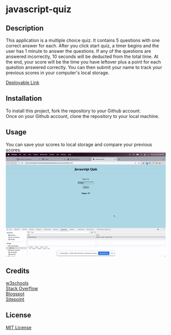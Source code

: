 # javascript-quiz

##  Description
This application is a multiple choice quiz. It contains 5 questions with one correct answer for each. After you click start quiz, a timer begins and the user has 1 minute to answer the questions. If any of the questions are answered incorrectly, 10 seconds will be deducted from the total time. At the end, your score will be the time you have leftover plus a point for each question answered correctly. You can then submit your name to track your previous scores in your computer's local storage. 

[Deployable Link](https://chelseaburnham.github.io/javascript-quiz/)

##  Installation
To install this project, fork the repository to your Github account. <br />
Once on your Github account, clone the repository to your local machine. 

##  Usage
You can save your scores to local storage and compare your previous scores. <br />
![Example1](./assets/javascript-quiz.gif)

##  Credits
[w3schools](https://www.w3schools.com/)<br />
[Stack Overflow](https://stackoverflow.com/?newreg=8cd9776f072c449eac02d1ab363597c8)<br />
[Blogspot](http://mcqspdfs.blogspot.com/2013/08/60-top-javascript-multiple-choice.html)<br />
[Sitepoint](https://www.sitepoint.com/simple-javascript-quiz/)<br />

##  License
[MIT License](https://github.com/chelseaburnham/javascript-quiz/blob/fb0184f3f8578ebdfb3dd3fa2bd0a47b66210ecd/LICENSE)